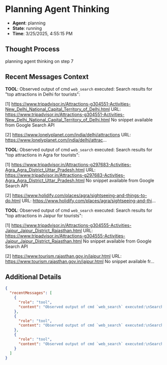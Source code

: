 # Planning Agent Thinking

- **Agent**: planning
- **State**: running
- **Time**: 3/25/2025, 4:55:15 PM

## Thought Process

planning agent thinking on step 7

## Recent Messages Context

**TOOL**: Observed output of cmd `web_search` executed:
Search results for "top attractions in Delhi for tourists":

[1] https://www.tripadvisor.in/Attractions-g304551-Activities-New_Delhi_National_Capital_Territory_of_Delhi.html
    URL: https://www.tripadvisor.in/Attractions-g304551-Activities-New_Delhi_National_Capital_Territory_of_Delhi.html
    No snippet available from Google Search API

[2] https://www.lonelyplanet.com/india/delhi/attractions
    URL: https://www.lonelyplanet.com/india/delhi/attrac...

**TOOL**: Observed output of cmd `web_search` executed:
Search results for "top attractions in Agra for tourists":

[1] https://www.tripadvisor.in/Attractions-g297683-Activities-Agra_Agra_District_Uttar_Pradesh.html
    URL: https://www.tripadvisor.in/Attractions-g297683-Activities-Agra_Agra_District_Uttar_Pradesh.html
    No snippet available from Google Search API

[2] https://www.holidify.com/places/agra/sightseeing-and-things-to-do.html
    URL: https://www.holidify.com/places/agra/sightseeing-and-thi...

**TOOL**: Observed output of cmd `web_search` executed:
Search results for "top attractions in Jaipur for tourists":

[1] https://www.tripadvisor.in/Attractions-g304555-Activities-Jaipur_Jaipur_District_Rajasthan.html
    URL: https://www.tripadvisor.in/Attractions-g304555-Activities-Jaipur_Jaipur_District_Rajasthan.html
    No snippet available from Google Search API

[2] https://www.tourism.rajasthan.gov.in/jaipur.html
    URL: https://www.tourism.rajasthan.gov.in/jaipur.html
    No snippet available fr...

## Additional Details

```json
{
  "recentMessages": [
    {
      "role": "tool",
      "content": "Observed output of cmd `web_search` executed:\nSearch results for \"top attractions in Delhi for tourists\":\n\n[1] https://www.tripadvisor.in/Attractions-g304551-Activities-New_Delhi_National_Capital_Territory_of_Delhi.html\n    URL: https://www.tripadvisor.in/Attractions-g304551-Activities-New_Delhi_National_Capital_Territory_of_Delhi.html\n    No snippet available from Google Search API\n\n[2] https://www.lonelyplanet.com/india/delhi/attractions\n    URL: https://www.lonelyplanet.com/india/delhi/attrac..."
    },
    {
      "role": "tool",
      "content": "Observed output of cmd `web_search` executed:\nSearch results for \"top attractions in Agra for tourists\":\n\n[1] https://www.tripadvisor.in/Attractions-g297683-Activities-Agra_Agra_District_Uttar_Pradesh.html\n    URL: https://www.tripadvisor.in/Attractions-g297683-Activities-Agra_Agra_District_Uttar_Pradesh.html\n    No snippet available from Google Search API\n\n[2] https://www.holidify.com/places/agra/sightseeing-and-things-to-do.html\n    URL: https://www.holidify.com/places/agra/sightseeing-and-thi..."
    },
    {
      "role": "tool",
      "content": "Observed output of cmd `web_search` executed:\nSearch results for \"top attractions in Jaipur for tourists\":\n\n[1] https://www.tripadvisor.in/Attractions-g304555-Activities-Jaipur_Jaipur_District_Rajasthan.html\n    URL: https://www.tripadvisor.in/Attractions-g304555-Activities-Jaipur_Jaipur_District_Rajasthan.html\n    No snippet available from Google Search API\n\n[2] https://www.tourism.rajasthan.gov.in/jaipur.html\n    URL: https://www.tourism.rajasthan.gov.in/jaipur.html\n    No snippet available fr..."
    }
  ]
}
```

